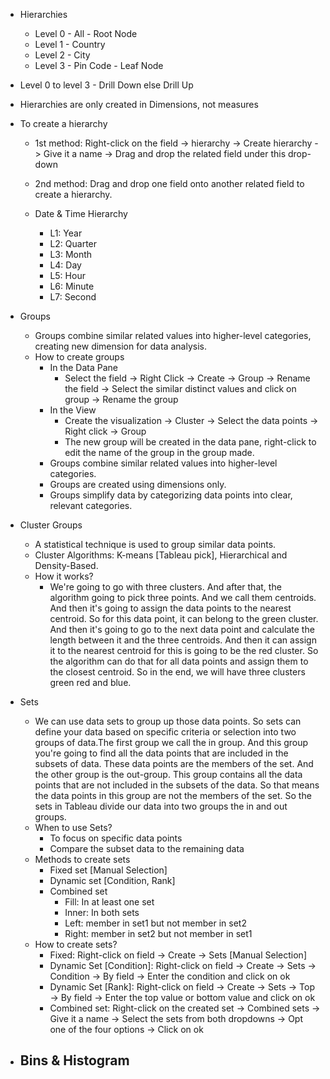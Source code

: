 - Hierarchies
  - Level 0 - All - Root Node
  - Level 1 - Country
  - Level 2 - City
  - Level 3 - Pin Code - Leaf Node

- Level 0 to level 3 - Drill Down else Drill Up

- Hierarchies are only created in Dimensions, not measures

- To create a hierarchy
  - 1st method: Right-click on the field -> hierarchy -> Create hierarchy -> Give it a name -> Drag and drop the related field under this drop-down
  - 2nd method: Drag and drop one field onto another related field to create a hierarchy.

  - Date & Time Hierarchy
    - L1: Year
    - L2: Quarter
    - L3: Month
    - L4: Day
    - L5: Hour
    - L6: Minute
    - L7: Second

- Groups
  - Groups combine similar related values into higher-level categories, creating new dimension for data analysis.
  - How to create groups
    - In the Data Pane
      - Select the field -> Right Click -> Create -> Group -> Rename the field -> Select the similar distinct values and click on group -> Rename the group
    - In the View
      - Create the visualization -> Cluster -> Select the data points -> Right click -> Group
      - The new group will be created in the data pane, right-click to edit the name of the group in the group made.
    - Groups combine similar related values into higher-level categories.
    - Groups are created using dimensions only.
    - Groups simplify data by categorizing data points into clear, relevant categories.
- Cluster Groups
  - A statistical technique is used to group similar data points.
  - Cluster Algorithms: K-means [Tableau pick], Hierarchical and Density-Based.
  - How it works?
    - We're going to go with three clusters. And after that, the algorithm going to pick three points. And we call them centroids. And then it's going to assign the data points to the nearest centroid. So for this data point, it can belong to the green cluster. And then it's going to go to the next data point and calculate the length between it and the three centroids. And then it can assign it to the nearest centroid for this is going to be the red cluster. So the algorithm can do that for all data points and assign them to the closest centroid. So in the end, we will have three clusters green red and blue.
- Sets
  - We can use data sets to group up those data points. So sets can define your data based on specific criteria or selection into two groups of data.The first group we call the in group. And this group you're going to find all the data points that are included in the subsets of data. These data points are the members of the set. And the other group is the out-group. This group contains all the data points that are not included in the subsets of the data. So that means the data points in this group are not the members of the set. So the sets in Tableau divide our data into two groups the in and out groups.
  - When to use Sets?
    - To focus on specific data points
    - Compare the subset data to the remaining data
  - Methods to create sets
    - Fixed set [Manual Selection]
    - Dynamic set [Condition, Rank]
    - Combined set
      - Fill: In at least one set
      - Inner: In both sets
      - Left: member in set1 but not member in set2
      - Right: member in set2 but not member in set1
  - How to create sets?
    - Fixed: Right-click on field -> Create -> Sets [Manual Selection]
    - Dynamic Set [Condition]: Right-click on field -> Create -> Sets -> Condition -> By field -> Enter the condition and click on ok
    - Dynamic Set [Rank]: Right-click on field -> Create -> Sets -> Top -> By field -> Enter the top value or bottom value and click on ok
    - Combined set: Right-click on the created set -> Combined sets -> Give it a name -> Select the sets from both dropdowns -> Opt one of the four options -> Click on ok
- Bins & Histogram
  - 
